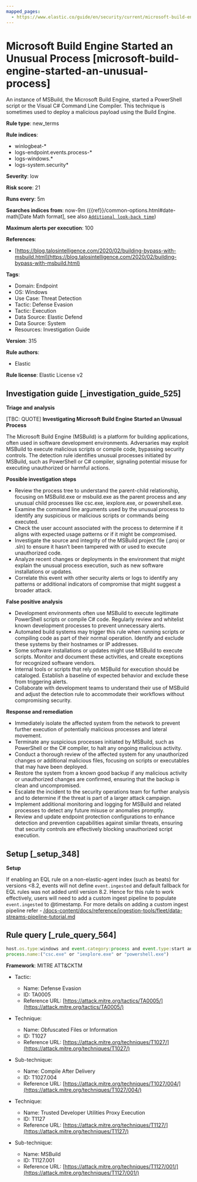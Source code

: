 ```yaml
---
mapped_pages:
  - https://www.elastic.co/guide/en/security/current/microsoft-build-engine-started-an-unusual-process.html
---
```


# Microsoft Build Engine Started an Unusual Process [microsoft-build-engine-started-an-unusual-process]

An instance of MSBuild, the Microsoft Build Engine, started a PowerShell script or the Visual C# Command Line Compiler. This technique is sometimes used to deploy a malicious payload using the Build Engine.

**Rule type**: new_terms

**Rule indices**:

* winlogbeat-*
* logs-endpoint.events.process-*
* logs-windows.*
* logs-system.security*

**Severity**: low

**Risk score**: 21

**Runs every**: 5m

**Searches indices from**: now-9m ({{ref}}/common-options.html#date-math[Date Math format], see also [`Additional look-back time`](docs-content://solutions/security/detect-and-alert/create-detection-rule.md#rule-schedule))

**Maximum alerts per execution**: 100

**References**:

* [https://blog.talosintelligence.com/2020/02/building-bypass-with-msbuild.html](https://blog.talosintelligence.com/2020/02/building-bypass-with-msbuild.html)

**Tags**:

* Domain: Endpoint
* OS: Windows
* Use Case: Threat Detection
* Tactic: Defense Evasion
* Tactic: Execution
* Data Source: Elastic Defend
* Data Source: System
* Resources: Investigation Guide

**Version**: 315

**Rule authors**:

* Elastic

**Rule license**: Elastic License v2

## Investigation guide [_investigation_guide_525]

**Triage and analysis**

[TBC: QUOTE]
**Investigating Microsoft Build Engine Started an Unusual Process**

The Microsoft Build Engine (MSBuild) is a platform for building applications, often used in software development environments. Adversaries may exploit MSBuild to execute malicious scripts or compile code, bypassing security controls. The detection rule identifies unusual processes initiated by MSBuild, such as PowerShell or C# compiler, signaling potential misuse for executing unauthorized or harmful actions.

**Possible investigation steps**

* Review the process tree to understand the parent-child relationship, focusing on MSBuild.exe or msbuild.exe as the parent process and any unusual child processes like csc.exe, iexplore.exe, or powershell.exe.
* Examine the command line arguments used by the unusual process to identify any suspicious or malicious scripts or commands being executed.
* Check the user account associated with the process to determine if it aligns with expected usage patterns or if it might be compromised.
* Investigate the source and integrity of the MSBuild project file (.proj or .sln) to ensure it hasn’t been tampered with or used to execute unauthorized code.
* Analyze recent changes or deployments in the environment that might explain the unusual process execution, such as new software installations or updates.
* Correlate this event with other security alerts or logs to identify any patterns or additional indicators of compromise that might suggest a broader attack.

**False positive analysis**

* Development environments often use MSBuild to execute legitimate PowerShell scripts or compile C# code. Regularly review and whitelist known development processes to prevent unnecessary alerts.
* Automated build systems may trigger this rule when running scripts or compiling code as part of their normal operation. Identify and exclude these systems by their hostnames or IP addresses.
* Some software installations or updates might use MSBuild to execute scripts. Monitor and document these activities, and create exceptions for recognized software vendors.
* Internal tools or scripts that rely on MSBuild for execution should be cataloged. Establish a baseline of expected behavior and exclude these from triggering alerts.
* Collaborate with development teams to understand their use of MSBuild and adjust the detection rule to accommodate their workflows without compromising security.

**Response and remediation**

* Immediately isolate the affected system from the network to prevent further execution of potentially malicious processes and lateral movement.
* Terminate any suspicious processes initiated by MSBuild, such as PowerShell or the C# compiler, to halt any ongoing malicious activity.
* Conduct a thorough review of the affected system for any unauthorized changes or additional malicious files, focusing on scripts or executables that may have been deployed.
* Restore the system from a known good backup if any malicious activity or unauthorized changes are confirmed, ensuring that the backup is clean and uncompromised.
* Escalate the incident to the security operations team for further analysis and to determine if the threat is part of a larger attack campaign.
* Implement additional monitoring and logging for MSBuild and related processes to detect any future misuse or anomalies promptly.
* Review and update endpoint protection configurations to enhance detection and prevention capabilities against similar threats, ensuring that security controls are effectively blocking unauthorized script execution.


## Setup [_setup_348]

**Setup**

If enabling an EQL rule on a non-elastic-agent index (such as beats) for versions <8.2, events will not define `event.ingested` and default fallback for EQL rules was not added until version 8.2. Hence for this rule to work effectively, users will need to add a custom ingest pipeline to populate `event.ingested` to @timestamp. For more details on adding a custom ingest pipeline refer - [/docs-content/docs/reference/ingestion-tools/fleet/data-streams-pipeline-tutorial.md](docs-content://reference/ingestion-tools/fleet/data-streams-pipeline-tutorial.md)


## Rule query [_rule_query_564]

```js
host.os.type:windows and event.category:process and event.type:start and process.parent.name:("MSBuild.exe" or "msbuild.exe") and
process.name:("csc.exe" or "iexplore.exe" or "powershell.exe")
```

**Framework**: MITRE ATT&CKTM

* Tactic:

    * Name: Defense Evasion
    * ID: TA0005
    * Reference URL: [https://attack.mitre.org/tactics/TA0005/](https://attack.mitre.org/tactics/TA0005/)

* Technique:

    * Name: Obfuscated Files or Information
    * ID: T1027
    * Reference URL: [https://attack.mitre.org/techniques/T1027/](https://attack.mitre.org/techniques/T1027/)

* Sub-technique:

    * Name: Compile After Delivery
    * ID: T1027.004
    * Reference URL: [https://attack.mitre.org/techniques/T1027/004/](https://attack.mitre.org/techniques/T1027/004/)

* Technique:

    * Name: Trusted Developer Utilities Proxy Execution
    * ID: T1127
    * Reference URL: [https://attack.mitre.org/techniques/T1127/](https://attack.mitre.org/techniques/T1127/)

* Sub-technique:

    * Name: MSBuild
    * ID: T1127.001
    * Reference URL: [https://attack.mitre.org/techniques/T1127/001/](https://attack.mitre.org/techniques/T1127/001/)



